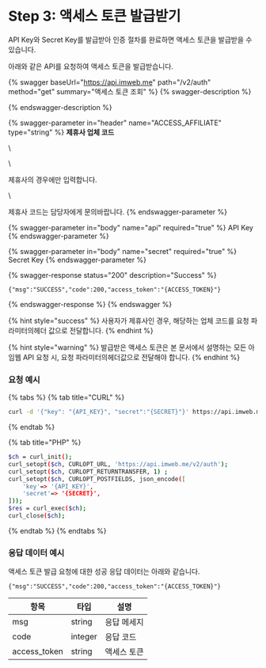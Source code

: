 # Step 3: 액세스 토큰 발급받기

API Key와 Secret Key를 발급받아 인증 절차를 완료하면 액세스 토큰을 발급받을 수 있습니다.

아래와 같은 API를 요청하여 액세스 토큰을 발급받습니다.

{% swagger baseUrl="https://api.imweb.me" path="/v2/auth" method="get" summary="액세스 토큰 조회" %}
{% swagger-description %}

{% endswagger-description %}

{% swagger-parameter in="header" name="ACCESS_AFFILIATE" type="string" %}
**제휴사 업체 코드**

\




\


제휴사의 경우에만 입력합니다.

\


제휴사 코드는 담당자에게 문의바랍니다.
{% endswagger-parameter %}

{% swagger-parameter in="body" name="api" required="true" %}
API Key
{% endswagger-parameter %}

{% swagger-parameter in="body" name="secret" required="true" %}
Secret Key
{% endswagger-parameter %}

{% swagger-response status="200" description="Success" %}
```
{"msg":"SUCCESS","code":200,"access_token":"{ACCESS_TOKEN}"}
```
{% endswagger-response %}
{% endswagger %}

{% hint style="success" %}
사용자가 제휴사인 경우, 해당하는 업체 코드를 요청 파라미터의헤더 값으로 전달합니다.
{% endhint %}

{% hint style="warning" %}
발급받은 액세스 토큰은 본 문서에서 설명하는 모든 아임웹 API 요청 시, 요청 파라미터의헤더값으로 전달해야 합니다.
{% endhint %}

### 요청 예시

{% tabs %}
{% tab title="CURL" %}
```bash
curl -d '{"key": "{API_KEY}", "secret":"{SECRET}"}' https://api.imweb.me/v2/auth
```
{% endtab %}

{% tab title="PHP" %}
```bash
$ch = curl_init();
curl_setopt($ch, CURLOPT_URL, 'https://api.imweb.me/v2/auth');
curl_setopt($ch, CURLOPT_RETURNTRANSFER, 1) ;
curl_setopt($ch, CURLOPT_POSTFIELDS, json_encode([
	'key'=> '{API_KEY}',
	'secret'=> '{SECRET}',
]));
$res = curl_exec($ch);
curl_close($ch);
```
{% endtab %}
{% endtabs %}

### 응답 데이터 예시

액세스 토큰 발급 요청에 대한 성공 응답 데이터는 아래와 같습니다.

```
{"msg":"SUCCESS","code":200,"access_token":"{ACCESS_TOKEN}"}
```

| 항목            | 타입      | 설명     |
| ------------- | ------- | ------ |
| msg           | string  | 응답 메세지 |
| code          | integer | 응답 코드  |
| access\_token | string  | 액세스 토큰 |


